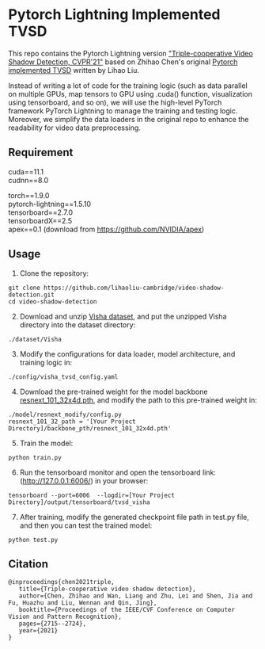# Pytorch Lightning Implemented TVSD

This repo contains the Pytorch Lightning version ["Triple-cooperative Video Shadow Detection, CVPR'21"](https://arxiv.org/pdf/2103.06533.pdf) based on Zhihao Chen's original [Pytorch implemented TVSD](https://github.com/eraserNut/ViSha) written by Lihao Liu.


Instead of writing a lot of code for the training logic (such as data parallel on multiple GPUs, map tensors to GPU using .cuda() function, visualization using tensorboard, and so on), we will use the high-level PyTorch framework PyTorch Lightning to manage the training and testing logic. Moreover, we simplify the data loaders in the original repo to enhance the readability for video data preprocessing.


## Requirement

cuda==11.1   
cudnn==8.0  

torch==1.9.0  
pytorch-lightning==1.5.10  
tensorboard==2.7.0  
tensorboardX==2.5  
apex==0.1   (download from https://github.com/NVIDIA/apex)  


## Usage

1. Clone the repository:

```shell
git clone https://github.com/lihaoliu-cambridge/video-shadow-detection.git
cd video-shadow-detection
```
   
2. Download and unzip [Visha dataset](https://erasernut.github.io/ViSha.html), and put the unzipped Visha directory into the dataset directory:
   
```shell
./dataset/Visha
```
   
3. Modify the configurations for data loader, model architecture, and training logic in:
      
```shell
./config/visha_tvsd_config.yaml
```

4. Download the pre-trained weight for the model backbone [resnext_101_32x4d.pth](https://drive.google.com/file/d/1dnH-IHwmu9xFPlyndqI6MfF4LvH6JKNQ/view), and modify the path to this pre-trained weight in:

```shell
./model/resnext_modify/config.py
resnext_101_32_path = '[Your Project Directory]/backbone_pth/resnext_101_32x4d.pth'
```
   
5. Train the model:
 
```shell
python train.py
```

6. Run the tensorboard monitor and open the tensorboard link: (http://127.0.0.1:6006/) in your browser:

```shell
tensorboard --port=6006  --logdir=[Your Project Directory]/output/tensorboard/tvsd_visha
```

7. After training, modify the generated checkpoint file path in test.py file, and then you can test the trained model:
 
```shell
python test.py  
```


## Citation

```
@inproceedings{chen2021triple,
   title={Triple-cooperative video shadow detection},
   author={Chen, Zhihao and Wan, Liang and Zhu, Lei and Shen, Jia and Fu, Huazhu and Liu, Wennan and Qin, Jing},
   booktitle={Proceedings of the IEEE/CVF Conference on Computer Vision and Pattern Recognition},
   pages={2715--2724},
   year={2021}
}
```
